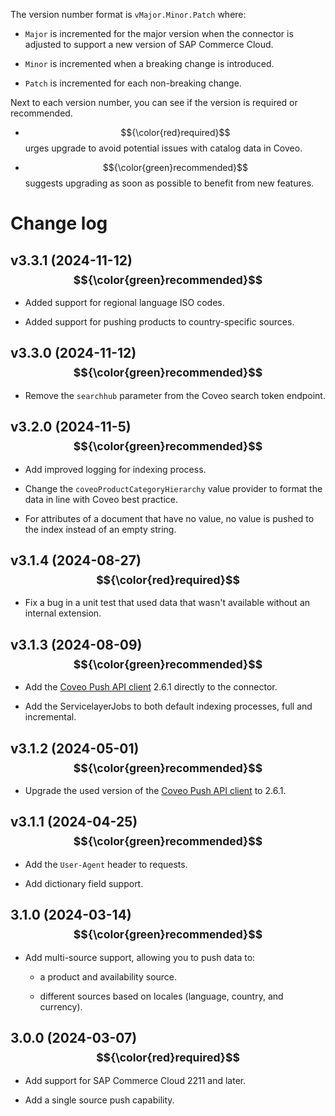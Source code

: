 The version number format is `vMajor.Minor.Patch` where:

- `Major` is incremented for the major version when the connector is adjusted to support a new version of SAP Commerce Cloud.

- `Minor` is incremented when a breaking change is introduced.

- `Patch` is incremented for each non-breaking change.

Next to each version number, you can see if the version is required or recommended.

* <span>$${\color{red}required}$$</span> urges upgrade to avoid potential issues with catalog data in Coveo.

* <span>$${\color{green}recommended}$$</span> suggests upgrading as soon as possible to benefit from new features.

# Change log

## v3.3.1 (2024-11-12) <sub>$${\color{green}recommended}$$</sub>

- Added support for regional language ISO codes.

- Added support for pushing products to country-specific sources.

## v3.3.0 (2024-11-12) <sub>$${\color{green}recommended}$$</sub>

- Remove the `searchhub` parameter from the Coveo search token endpoint.

## v3.2.0 (2024-11-5) <sub>$${\color{green}recommended}$$</sub>

- Add improved logging for indexing process.

- Change the `coveoProductCategoryHierarchy` value provider to format the data in line with Coveo best practice.

- For attributes of a document that have no value, no value is pushed to the index instead of an empty string.

## v3.1.4 (2024-08-27) <sub>$${\color{red}required}$$</sub>

- Fix a bug in a unit test that used data that wasn't available without an internal extension.

## v3.1.3 (2024-08-09) <sub>$${\color{green}recommended}$$</sub>

- Add the [Coveo Push API client](https://github.com/coveo/push-api-client.java) 2.6.1 directly to the connector.

- Add the ServicelayerJobs to both default indexing processes, full and incremental.


## v3.1.2 (2024-05-01) <sub>$${\color{green}recommended}$$</sub>

- Upgrade the used version of the [Coveo Push API client](https://github.com/coveo/push-api-client.java) to 2.6.1.

## v3.1.1 (2024-04-25) <sub>$${\color{green}recommended}$$</sub>

- Add the `User-Agent` header to requests.

- Add dictionary field support.


## 3.1.0 (2024-03-14) <sub>$${\color{green}recommended}$$</sub>

- Add multi-source support, allowing you to push data to:

   - a product and availability source.
   
   - different sources based on locales (language, country, and currency).

## 3.0.0 (2024-03-07) <sub>$${\color{red}required}$$</sub>

- Add support for SAP Commerce Cloud 2211 and later.

- Add a single source push capability.